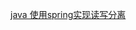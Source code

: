 [java 使用spring实现读写分离](https://www.cnblogs.com/fengwenzhee/p/7193218.html?utm_source=itdadao&utm_medium=referral)